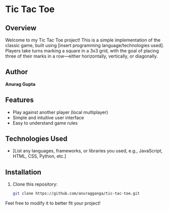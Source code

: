 # Tic Tac Toe

## Overview
Welcome to my Tic Tac Toe project! This is a simple implementation of the classic game, built using [insert programming language/technologies used]. Players take turns marking a square in a 3x3 grid, with the goal of placing three of their marks in a row—either horizontally, vertically, or diagonally.

## Author
**Anurag Gupta**

## Features
- Play against another player (local multiplayer)
- Simple and intuitive user interface
- Easy to understand game rules

## Technologies Used
- [List any languages, frameworks, or libraries you used, e.g., JavaScript, HTML, CSS, Python, etc.]

## Installation
1. Clone this repository:
   ```bash
   git clone https://github.com/anuragganga/tic-tac-toe.git

Feel free to modify it to better fit your project!
